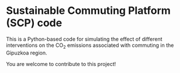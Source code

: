 # Sustainable Commuting Platform (SCP) code
This is a Python-based code for simulating the effect of different interventions on the CO<sub>2</sub> emissions associated with commuting in the Gipuzkoa region.

You are welcome to contribute to this project!
